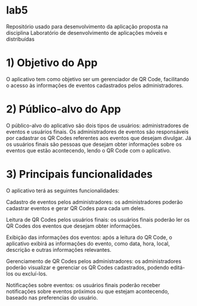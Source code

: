 # lab5
Repositório usado para desenvolvimento da aplicação proposta na disciplina Laboratório de desenvolvimento de aplicações móveis e distribuídas

# 1) Objetivo do App
  O aplicativo tem como objetivo ser um gerenciador de QR Code, facilitando o acesso às informações de eventos cadastrados pelos administradores.

# 2) Público-alvo do App
  O público-alvo do aplicativo são dois tipos de usuários: administradores de eventos e usuários finais. Os administradores de eventos são responsáveis por cadastrar os   QR Codes referentes aos eventos que desejam divulgar. Já os usuários finais são pessoas que desejam obter informações sobre os eventos que estão acontecendo, lendo o    QR Code com o aplicativo.

# 3) Principais funcionalidades
  O aplicativo terá as seguintes funcionalidades:

  Cadastro de eventos pelos administradores: os administradores poderão cadastrar eventos e gerar QR Codes para cada um deles.

  Leitura de QR Codes pelos usuários finais: os usuários finais poderão ler os QR Codes dos eventos que desejam obter informações.

  Exibição das informações dos eventos: após a leitura do QR Code, o aplicativo exibirá as informações do evento, como data, hora, local, descrição e outras informações  relevantes.

  Gerenciamento de QR Codes pelos administradores: os administradores poderão visualizar e gerenciar os QR Codes cadastrados, podendo editá-los ou excluí-los.

  Notificações sobre eventos: os usuários finais poderão receber notificações sobre eventos próximos ou que estejam acontecendo, baseado nas preferencias do usuário.
